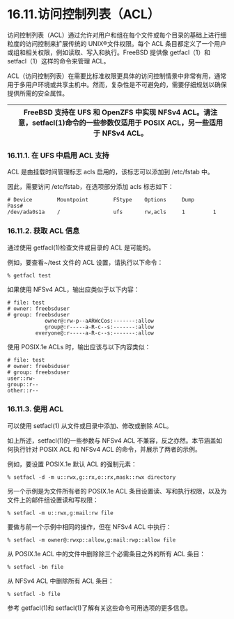 # 16.11.访问控制列表（ACL）

访问控制列表（ACL）通过允许对用户和组在每个文件或每个目录的基础上进行细粒度的访问控制来扩展传统的 UNIX®文件权限。每个 ACL 条目都定义了一个用户或组和相关权限，例如读取、写入和执行。FreeBSD 提供像 getfacl（1）和 setfacl（1）这样的命令来管理 ACL。

ACL（访问控制列表）在需要比标准权限更具体的访问控制情景中非常有用，通常用于多用户环境或共享主机中。然而，复杂性是不可避免的，需要仔细规划以确保提供所需的安全属性。

|  | FreeBSD 支持在 UFS 和 OpenZFS 中实现 NFSv4 ACL。请注意，setfacl(1)命令的一些参数仅适用于 POSIX ACL，另一些适用于 NFSv4 ACL。 |
| -- | --------------------------------------------------------------------------------------------------------------------------------- |

### 16.11.1. 在 UFS 中启用 ACL 支持

ACL 是由挂载时间管理标志 acls 启用的，该标志可以添加到 /etc/fstab 中。

因此，需要访问 /etc/fstab，在选项部分添加 acls 标志如下：

```
# Device        Mountpoint        FStype    Options     Dump      Pass#
/dev/ada0s1a    /                 ufs       rw,acls     1         1
```

### 16.11.2. 获取 ACL 信息

通过使用 getfacl(1)检查文件或目录的 ACL 是可能的。

例如，要查看~/test 文件的 ACL 设置，请执行以下命令：

```
% getfacl test
```

如果使用 NFSv4 ACL，输出应类似于以下内容：

```
# file: test
# owner: freebsduser
# group: freebsduser
            owner@:rw-p--aARWcCos:-------:allow
            group@:r-----a-R-c--s:-------:allow
         everyone@:r-----a-R-c--s:-------:allow
```

使用 POSIX.1e ACLs 时，输出应该与以下内容类似：

```
# file: test
# owner: freebsduser
# group: freebsduser
user::rw-
group::r--
other::r--
```

### 16.11.3. 使用 ACL

可以使用 setfacl(1) 从文件或目录中添加、修改或删除 ACL。

如上所述，setfacl(1)的一些参数与 NFSv4 ACL 不兼容，反之亦然。本节涵盖如何执行针对 POSIX ACL 和 NFSv4 ACL 的命令，并展示了两者的示例。

例如，要设置 POSIX.1e 默认 ACL 的强制元素：

```
% setfacl -d -m u::rwx,g::rx,o::rx,mask::rwx directory
```

另一个示例是为文件所有者的 POSIX.1e ACL 条目设置读、写和执行权限，以及为文件上的邮件组设置读和写权限：

```
% setfacl -m u::rwx,g:mail:rw file
```

要做与前一个示例中相同的操作，但在 NFSv4 ACL 中执行：

```
% setfacl -m owner@:rwxp::allow,g:mail:rwp::allow file
```

从 POSIX.1e ACL 中的文件中删除除三个必需条目之外的所有 ACL 条目：

```
% setfacl -bn file
```

从 NFSv4 ACL 中删除所有 ACL 条目：

```
% setfacl -b file
```

参考 getfacl(1)和 setfacl(1)了解有关这些命令可用选项的更多信息。
